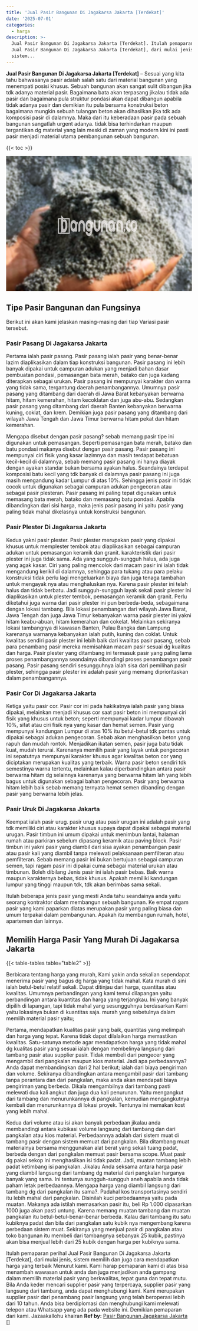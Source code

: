 ```yaml
---
title: 'Jual Pasir Bangunan Di Jagakarsa Jakarta [Terdekat]'
date: '2025-07-01'
categories:
  - harga
description: >-
  Jual Pasir Bangunan Di Jagakarsa Jakarta [Terdekat]. Itulah pemaparan perihal
  Jual Pasir Bangunan Di Jagakarsa Jakarta [Terdekat], dari mulai jenis,
  sistem...
---
```


**Jual Pasir Bangunan Di Jagakarsa Jakarta \[Terdekat\]** – Sesuai yang kita tahu bahwasanya pasir adalah salah satu dari material bangunan yang menempati posisi khusus. Sebuah bangunan akan sangat sulit dibangun jika tdk adanya material pasir. Bagaimana bata akan terpasang jikalau tidak ada pasir dan bagaimana pula struktur pondasi akan dapat dibangun apabila tidak adanya pasir dan demikian itu pula bersama konstruksi beton bagaimana mungkin sebuah tulangan beton akan dihasilkan jika tdk ada komposisi pasir di dalamnya. Maka dari itu keberadaan pasir pada sebuah bangunan sangatlah urgent adanya. tidak bisa terhindarkan maupun tergantikan dg material yang lain meski di zaman yang modern kini ini pasti pasir menjadi material utama pembangunan sebuah bangunan.

{{< toc >}}

![Jual Pasir Bangunan Di Jagakarsa Jakarta [Terdekat]](/images/jual-pasir-bangunan-74.png)

## Tipe Pasir Bangunan dan Fungsinya

Berikut ini akan kami jelaskan masing-masing dari tiap Variasi pasir tersebut.

### Pasir Pasang Di Jagakarsa Jakarta

Pertama ialah pasir pasang. Pasir pasang ialah pasir yang benar-benar lazim diaplikasikan dalam tiap konstruksi bangunan. Pasir pasang ini lebih banyak dipakai untuk campuran adukan yang menjadi bahan dasar pembuatan pondasi, pemasangan bata merah, batako dan juga kadang diterapkan sebagai urukan. Pasir pasang ini mempunyai karakter dan warna yang tidak sama, tergantung daerah penambangannya. Umumnya pasir pasang yang ditambang dari daerah di Jawa Barat kebanyakan berwarna hitam, hitam kemerahan, hitam kecoklatan dan juga abu-abu. Sedangkan pasir pasang yang ditambang dari daerah Banten kebanyakan berwarna kuning, coklat, dan krem. Demikian juga pasir pasang yang ditambang dari wilayah Jawa Tengah dan Jawa Timur berwarna hitam pekat dan hitam kemerahan.

Mengapa disebut dengan pasir pasang? sebab memang pasir tipe ini digunakan untuk pemasangan. Seperti pemasangan bata merah, batako dan batu pondasi makanya disebut dengan pasir pasang. Pasir pasang ini mempunyai ciri fisik yang kasar lazimnya dan masih terdapat bebatuan kecil-kecil di dalamnya, sebab memang pasir pasang ini hanya diayak dengan ayakan standar bukan bersama ayakan halus. Seandainya terdapat komposisi batu kecil yang tdk banyak di dalamnya pasir pasang ini juga masih mengandung kadar Lumpur di atas 10%. Sehingga jenis pasir ini tidak cocok untuk digunakan sebagai campuran adukan pengecoran atau sebagai pasir plesteran. Pasir pasang ini paling tepat digunakan untuk memasang bata merah, batako dan memasang batu pondasi. Apabila dibandingkan dari sisi harga, maka jenis pasir pasang ini yaitu pasir yang paling tidak mahal dikelasnya untuk konstruksi bangunan.

### Pasir Plester Di Jagakarsa Jakarta

Kedua yakni pasir plester. Pasir plester merupakan pasir yang dipakai khusus untuk memplester tembok atau diaplikasikan sebagai campuran adukan untuk pemasangan keramik dan granit. karakteristik dari pasir plester ini juga tidak sama. Ada yang sungguh-sungguh halus, ada juga yang agak kasar. Ciri yang paling mencolok dari macam pasir ini ialah tidak mengandung kerikil di dalamnya, sehingga para tukang atau para pelaku konstruksi tidak perlu lagi mengeluarkan biaya dan juga tenaga tambahan untuk mengayak nya atau menghaluskan nya. Karena pasir plester ini telah halus dan tidak berbatu. Jadi sungguh-sungguh layak sekali pasir plester ini diaplikasikan untuk plester tembok, pemasangan keramik dan granit. Perlu diketahui juga warna dari pasir plester ini pun berbeda-beda, sebagaimana dengan lokasi tambang. Bila lokasi penambangan dari wilayah Jawa Barat, Jawa Tengah dan juga Jawa Timur kebanyakan warna pasir plester ini yakni hitam keabu-abuan, hitam kemerahan dan cokelat. Melainkan sekiranya lokasi tambangnya di kawasan Banten, Pulau Bangka dan Lampung karenanya warnanya kebanyakan ialah putih, kuning dan coklat. Untuk kwalitas sendiri pasir plester ini lebih baik dari kwalitas pasir pasang, sebab para penambang pasir mereka memisahkan macam pasir sesuai dg kualitas dan harga. Pasir plester yang ditambang ini termasuk pasir yang paling lama proses penambangannya seandainya dibandingi proses penambangan pasir pasang. Pasir pasang sendiri sesungguhnya ialah sisa dari pemilihan pasir plester, sehingga pasir plester ini adalah pasir yang memang diprioritaskan dalam penambangannya.

### Pasir Cor Di Jagakarsa Jakarta

Ketiga yaitu pasir cor. Pasir cor ini pada hakikatnya ialah pasir yang biasa dipakai, melainkan menjadi khusus cor saat pasir beton ini mempunyai ciri fisik yang khusus untuk beton; seperti mempunyai kadar lumpur dibawah 10%, sifat atau ciri fisik nya yang kasar dan hemat semen. Pasir yang mempunyai kandungan Lumpur di atas 10% itu betul-betul tdk pantas untuk dipakai sebagai adukan pengecoran. Sebab akan menghasilkan beton yang rapuh dan mudah rontok. Menjadikan ikatan semen, pasir juga batu tidak kuat, mudah terurai. Karenanya memilih pasir yang layak untuk pengecoran ini sepatutnya mempunyai karakter khusus agar kwalitas beton cor yang diciptakan merupakan kualitas yang terbaik. Warna pasir beton sendiri tdk semestinya warna tertentu, melainkan kalau diperbandingkan antara pasir berwarna hitam dg selainnya karenanya yang berwarna hitam lah yang lebih bagus untuk digunakan sebagai bahan pengecoran. Pasir yang berwarna hitam lebih baik sebab memang ternyata hemat semen dibanding dengan pasir yang berwarna lebih jelas.

### Pasir Uruk Di Jagakarsa Jakarta

Keempat ialah pasir urug. pasir urug atau pasir urugan ini adalah pasir yang tdk memiliki ciri atau karakter khusus supaya dapat dipakai sebagai material urugan. Pasir timbun ini umum dipakai untuk menimbun lantai, halaman rumah atau parkiran sebelum dipasang keramik atau paving block. Pasir timbun ini yakni pasir yang diambil dari sisa ayakan penambangan pasir atau pasir kali yang diambil tanpa melewati pelaksanaan pemfilteran atau pemfilteran. Sebab memang pasir ini bukan bertujuan sebagai campuran semen, tapi ragam pasir ini dipakai cuma sebagai material urukan atau timbunan. Boleh dibilang Jenis pasir ini ialah pasir bebas. Baik warna maupun karakternya bebas, tidak khusus. Apakah memiliki kandungan lumpur yang tinggi maupun tdk, tdk akan berimbas sama sekali.

Itulah beberapa jenis pasir yang mesti Anda tahu seandainya anda yaitu seorang kontraktor dalam membangun sebuah bangunan. Ke empat ragam pasir yang kami paparkan diatas merupakan pasir yang paling biasa dan umum terpakai dalam pembangunan. Apakah itu membangun rumah, hotel, apartemen dan lainnya.

## Memilih Harga Pasir Yang Murah Di Jagakarsa Jakarta

{{< table-tables table="table2" >}}

Berbicara tentang harga yang murah, Kami yakin anda sekalian sependapat menerima pasir yang bagus dg harga yang tidak mahal. Kata murah di sini ialah betul-betul relatif sekali. Dapat ditinjau dari harga, quantitas atau kwalitas. Umumnya perbandingan yang kami temui dilapangan yaitu perbandingan antara kuantitas dan harga yang terjangkau. Ini yang banyak dipilih di lapangan, tapi tidak mahal yang sesungguhnya berdasarkan Kami yaitu lokasinya bukan di kuantitas saja. murah yang sebetulnya dalam memilih material pasir yaitu;

Pertama, mendapatkan kualitas pasir yang baik, quantitas yang melimpah dan harga yang tepat. Karena tidak dapat dilalaikan harga memastikan kwalitas. Satu-satunya metode agar mendapatkan harga yang tidak mahal dg kualitas pasir yang sesuai ialah dengan membelinya langsung dari tambang pasir atau supplier pasir. Tidak membeli dari pengecer yang mengambil dari pangkalan maupun kios material. Jadi apa perbedaannya? Anda dapat membandingkan dari 2 hal berikut; ialah dari biaya pengiriman dan volume. Sekiranya dibandingkan antara mengambil pasir dari tambang tanpa perantara dan dari pangkalan, maka anda akan mendapati biaya pengiriman yang berbeda. Dikala mengambilnya dari tambang pasti melewati dua kali angkut dan juga dua kali penurunan. Yaitu mengangkut dari tambang dan menurunkannya di pangkalan, kemudian mengangkutnya kembali dan menurunkannya di lokasi proyek. Tentunya ini memakan kost yang lebih mahal.

Kedua dari volume atau isi akan banyak perbedaan jikalau anda membandingi antara kubikasi volume langsung dari tambang dan dari pangkalan atau kios material. Perbedaannya adalah dari sistem muat di tambang pasir dengan sistem memuat dari pangkalan. Bila ditambang muat materialnya bersama menggunakan alat berat yang sekali tuang padat, berbeda dengan dari pangkalan memuat pasir bersama scope. Muat pasir dg pakai sekop ini menghasilkan isi tidak padat. Jadi, muatan tambang lebih padat ketimbang isi pangkalan. Jikalau Anda seksama antara harga pasir yang diambil langsung dari tambang dg material dari pangkalan harganya banyak yang sama. Ini tentunya sungguh-sungguh aneh apabila anda tidak paham letak perbedaannya. Mengapa harga yang diambil langsung dari tambang dg dari pangkalan itu sama?. Padahal kos transportasinya sendiri itu lebih mahal dari pangkalan. Disinilah kuci perbedaannya yaitu pada muatan. Makanya ada istilah memasarkan pasir itu, beli Rp 1.000 dipasarkan 1000 juga akan pasti untung. Karena memang muatan tambang dan muatan pangkalan itu betul-betul-benar-benar berbeda. Kalau dari tambang itu satu kubiknya padat dan bila dari pangkalan satu kubik nya mengembang karena perbedaan sistem muat. Sekiranya yang menjual pasir di pangkalan atau toko bangunan itu membeli dari tambangnya sebanyak 25 kubik, pastinya akan bisa menjual lebih dari 25 kubik dengan harga per kubiknya sama.

Itulah pemaparan perihal Jual Pasir Bangunan Di Jagakarsa Jakarta \[Terdekat\], dari mulai jenis, sistem memilih dan juga cara mendapatkan harga yang terbaik Menurut kami. Kami harap pemaparan kami di atas bisa menambah wawasan untuk anda dan juga menjadikan anda gampang dalam memilih material pasir yang berkwalitas, tepat guna dan tepat mutu. Bila Anda keder mencari supplier pasir yang terpercaya, supplier pasir yang langsung dari tambang, anda dapat menghubungi kami. Kami merupakan supplier pasir dari penambang pasir langsung yang telah beroperasi lebih dari 10 tahun. Anda bisa berdiplomasi dan menghubungi kami melewati telepon atau Whatsapp yang ada pada website ini. Demikian pemaparan dari kami. Jazaakallohu khairan
**Ref by:** [Pasir Bangunan Jagakarsa Jakarta []](https://id.wikipedia.org/wiki/Pasir)
